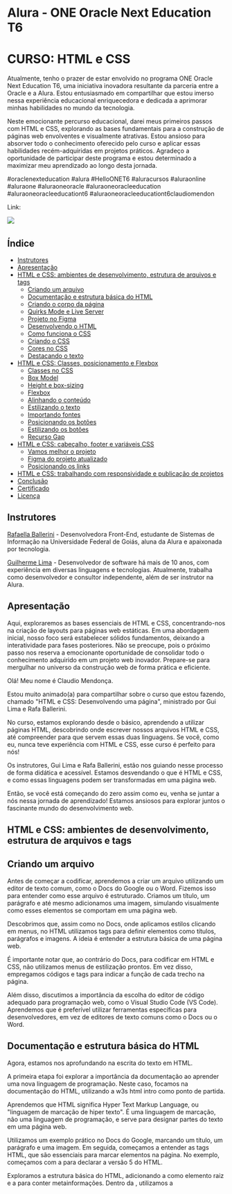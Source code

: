 # Alura - ONE Oracle Next Education T6
# CURSO: HTML e CSS

Atualmente, tenho o prazer de estar envolvido no programa ONE Oracle Next Education T6, uma iniciativa inovadora resultante da parceria entre a Oracle e a Alura. Estou entusiasmado em compartilhar que estou imerso nessa experiência educacional enriquecedora e dedicada a aprimorar minhas habilidades no mundo da tecnologia.

Neste emocionante percurso educacional, darei meus primeiros passos com HTML e CSS, explorando as bases fundamentais para a construção de páginas web envolventes e visualmente atrativas. Estou ansioso para absorver todo o conhecimento oferecido pelo curso e aplicar essas habilidades recém-adquiridas em projetos práticos. Agradeço a oportunidade de participar deste programa e estou determinado a maximizar meu aprendizado ao longo desta jornada.

#oraclenexteducation #alura #HelloONET6 #aluracursos #aluraonline #aluraone #aluraoneoracle #aluraoneoracleeducation #aluraoneoracleeducationt6 #aluraoneoracleeducationt6claudiomendon

Link: 

![](img/imagemgamer.png)

## Índice

- [Instrutores](#instrutor)
- [Apresentação](#apresentacao)
- [HTML e CSS: ambientes de desenvolvimento, estrutura de arquivos e tags](#htmlcss01)
    - [Criando um arquivo](#criandoarquivo)
    - [Documentação e estrutura básica do HTML](#documentacao)
    - [Criando o corpo da página](#corpo)
    - [Quirks Mode e Live Server](#quirks)
    - [Projeto no Figma](#projetofigma)
    - [Desenvolvendo o HTML](#desenvolvendohtml)
    - [Como funciona o CSS](#comofuncionacss)
    - [Criando o CSS](#criandocss)
    - [Cores no CSS](#corescss)
    - [Destacando o texto](#destacandotexto)
- [HTML e CSS: Classes, posicionamento e Flexbox](#htmlcss02)
    - [Classes no CSS](#classescss)
    - [Box Model](#boxmodel)
    - [Height e box-sizing](#heightboxsizing)
    - [Flexbox](#flexbox)
    - [Alinhando o conteúdo](#alinhandoconteudo)
    - [Estilizando o texto](#estilizandotexto)
    - [Importando fontes](#importandofontes)
    - [Posicionando os botões](#posicionandobotao)
    - [Estilizando os botões](#estilizandobotao)
    - [Recurso Gap](#recursogap)
- [HTML e CSS: cabeçalho, footer e variáveis CSS](#htmlcss03)
    - [Vamos melhor o projeto](#melhorandoprojeto)
    - [Figma do projeto atualizado](#figmaatualizado)
    - [ Posicionando os links](#posicionandolinks)
- [HTML e CSS: trabalhando com responsividade e publicação de projetos](#htmlcss04)
- [Conclusão](#conclusao)
- [Certificado](#certificado)
- [Licença](#licença)

## <a name="instrutor"> Instrutores </a>

[Rafaella Ballerini](https://github.com/rafaballerini) - Desenvolvedora Front-End, estudante de Sistemas de Informação na Universidade Federal de Goiás, aluna da Alura e apaixonada por tecnologia.

[Guilherme Lima](https://github.com/guilhermeonrails) - Desenvolvedor de software há mais de 10 anos, com experiência em diversas linguagens e tecnologias. Atualmente, trabalha como desenvolvedor e consultor independente, além de ser instrutor na Alura.

## <a name="apresentacao"> Apresentação </a>

 Aqui, exploraremos as bases essenciais de HTML e CSS, concentrando-nos na criação de layouts para páginas web estáticas. Em uma abordagem inicial, nosso foco será estabelecer sólidos fundamentos, deixando a interatividade para fases posteriores. Não se preocupe, pois o próximo passo nos reserva a emocionante oportunidade de consolidar todo o conhecimento adquirido em um projeto web inovador. Prepare-se para mergulhar no universo da construção web de forma prática e eficiente.

 Olá! Meu nome é Claudio Mendonça.

Estou muito animado(a) para compartilhar sobre o curso que estou fazendo, chamado "HTML e CSS: Desenvolvendo uma página", ministrado por Gui Lima e Rafa Ballerini.

No curso, estamos explorando desde o básico, aprendendo a utilizar páginas HTML, descobrindo onde escrever nossos arquivos HTML e CSS, até compreender para que servem essas duas linguagens. Se você, como eu, nunca teve experiência com HTML e CSS, esse curso é perfeito para nós!

Os instrutores, Gui Lima e Rafa Ballerini, estão nos guiando nesse processo de forma didática e acessível. Estamos desvendando o que é HTML e CSS, e como essas linguagens podem ser transformadas em uma página web.

Então, se você está começando do zero assim como eu, venha se juntar a nós nessa jornada de aprendizado! Estamos ansiosos para explorar juntos o fascinante mundo do desenvolvimento web.

## <a name="htmlcss01"> HTML e CSS: ambientes de desenvolvimento, estrutura de arquivos e tags </a>

## <a name="criandoarquivo"> Criando um arquivo </a>

Antes de começar a codificar, aprendemos a criar um arquivo utilizando um editor de texto comum, como o Docs do Google ou o Word. Fizemos isso para entender como esse arquivo é estruturado. Criamos um título, um parágrafo e até mesmo adicionamos uma imagem, simulando visualmente como esses elementos se comportam em uma página web.

Descobrimos que, assim como no Docs, onde aplicamos estilos clicando em menus, no HTML utilizamos tags para definir elementos como títulos, parágrafos e imagens. A ideia é entender a estrutura básica de uma página web.

É importante notar que, ao contrário do Docs, para codificar em HTML e CSS, não utilizamos menus de estilização prontos. Em vez disso, empregamos códigos e tags para indicar a função de cada trecho na página.

Além disso, discutimos a importância da escolha do editor de código adequado para programação web, como o Visual Studio Code (VS Code). Aprendemos que é preferível utilizar ferramentas específicas para desenvolvedores, em vez de editores de texto comuns como o Docs ou o Word.

## <a name="documentacao"> Documentação e estrutura básica do HTML </a>

Agora, estamos nos aprofundando na escrita do texto em HTML.

A primeira etapa foi explorar a importância da documentação ao aprender uma nova linguagem de programação. Neste caso, focamos na documentação do HTML, utilizando a w3s html intro como ponto de partida.

Aprendemos que HTML significa Hyper Text Markup Language, ou "linguagem de marcação de hiper texto". É uma linguagem de marcação, não uma linguagem de programação, e serve para designar partes do texto em uma página web.

Utilizamos um exemplo prático no Docs do Google, marcando um título, um parágrafo e uma imagem. Em seguida, começamos a entender as tags HTML, que são essenciais para marcar elementos na página. No exemplo, começamos com a <!DOCTYPE html> para declarar a versão 5 do HTML.

Exploramos a estrutura básica do HTML, adicionando a <html> como elemento raiz e a <head> para conter metainformações. Dentro da <head>, utilizamos a <title> para dar um título à página, como "Portfolio", por exemplo.

Ao salvar e abrir o arquivo no navegador, pudemos ver o título refletido na aba do navegador. O próximo passo é abordar o conteúdo real da página. 

**Documentação: Guia Essencial para Desenvolvedores**

**O que é Documentação?**

A documentação é essencial para entender linguagens, ferramentas e bibliotecas na programação.

**Importância**

Guia valioso no aprendizado e desenvolvimento de aplicações.

**Quando Utilizar?**

- Compreender métodos
- Conhecer comandos e recursos
- Lembrar funcionalidades

**Outras Formas de Ajuda**

- **Comunidades:**
  - [Stack Overflow](https://stackoverflow.com/): Ampla comunidade de ajuda em programação.

**Recursos Recomendados**

- **Documentação HTML:**
  - [w3schools](https://www.w3schools.com/html/): Excelente fonte para aprender HTML.

- **Comunidades Front-End:**
  - [Artigo na Alura](link_artigo_comunidades_frontend): Explore comunidades Front-End.

Documentação e comunidades são aliadas no crescimento profissional. Aproveite esses recursos para aprimorar suas habilidades e conhecimentos.

## <a name="corpo"> Criando o corpo da página </a>

Começamos a construção de uma página web básica. Inicialmente, adicionamos a meta informação title, visível na aba do navegador. A seguir, nos concentramos na estrutura do corpo da página.

Retornando à documentação do HTML, utilizamos as tags essenciais para definir a estrutura do HTML5. A meta informação title foi seguida pela abertura e fechamento da tag  "body", que representa o corpo visível da página.

Dentro do corpo, adicionamos um título "h1" com o texto "Isso é um título" e um parágrafo  "p" com o texto "Isso é um parágrafo". Para dar mais contexto à página, inserimos uma imagem "img" com a tag de atributo src apontando para a imagem "html.png". Além disso, adicionamos a propriedade alt para fornecer um texto alternativo, melhorando a acessibilidade.

O código até agora:
````
<!DOCTYPE html>
<html>
    <head>
        <title>Portfolio</title>
    </head>
    <body>
        <h1>Isso é um título</h1>
        <p>Isso é um parágrafo</p>
        <img src="html.png" alt="Logo do HTML 5">
    </body>
</html>
````
![](img/tela01.png)

Essas são as primeiras etapas na construção da nossa página. Vamos continuar aprendendo e adicionando mais elementos conforme avançamos no curso! 😊

## <a name="quirks"> Quirks Mode e Live Server </a>

No curso, estamos trabalhando em uma página web aprimorada com vários elementos. Vamos agora experimentar um pouco com o código.

Ao seguir a documentação, surge uma dúvida: o que acontece se removermos uma propriedade específica? Vamos testar! Por exemplo, podemos retirar a linha "<! DOCTYPE html>".

````
<html>
    <head>
        <title>Portfolio</title>
    </head>
    <body>
        <h1>Isso é um título</h1>
        <p>Isso é um parágrafo</p>
        <img src="html.png" alt="Logo do HTML 5">
    </body>
</html>
````
Ao visualizar no navegador, percebemos que a aparência não mudou. No entanto, ao inspecionar o código-fonte, notamos uma mensagem indicando que a página está em "Modo Quirks". Isso ocorre porque o "! DOCTYPE html" é crucial para informar ao navegador que estamos usando HTML5.

Para corrigir isso, basta adicionar novamente o "! DOCTYPE html".

Outra melhoria que podemos fazer é tornar o processo de visualização mais dinâmico. Vamos adicionar a extensão "Live Server" no VS Code. Ela permitirá atualizações automáticas ao salvarmos o arquivo. Após instalar a extensão, basta clicar em "Go Live" na barra inferior do VS Code.

Agora, ao fazer alterações no código e salvar, a página é automaticamente atualizada no navegador. Isso proporciona uma experiência mais fluida e facilita o desenvolvimento.

Experimentem explorar o código e fazer pequenas modificações para entender melhor o impacto.

## <a name="projetofigma"> Projeto no Figma </a>

Estamos prontos para começar efetivamente nosso projeto de desenvolvimento web. Até agora, passamos por testes, aprendemos a escrever títulos e configuramos o VSCode para nossa programação. Como desenvolvedores, surge a questão: devemos criar uma página de portfólio do zero, com nossos estilos exclusivos, ou basear-nos em um modelo pronto?

No nosso caso, somos o segundo tipo de profissional, encarregados de codificar uma página web já desenhada. Nossa designer, Isa, da Escola de Front-End da Alura, criou o layout que estamos usando. Ela conduziu uma pesquisa extensiva para garantir uma experiência do usuário (UX/UI) eficaz.

Isa utilizou o Figma, uma ferramenta popular para designers, e compartilhou o projeto conosco. Agora, temos acesso a todas as informações necessárias para codificar as páginas neste curso. A tela inicial do projeto no Figma apresenta dois blocos de conteúdo, lado a lado, com detalhes específicos sobre cores, texto, botões e imagens.

![](img/tela02.png)

Link: [Projeto no Figma](https://www.figma.com/file/lCj0eDZEm5n1M4pPuRHKwN/Portfolio---Curso-1-(Copy)-(Community)?type=design&node-id=0-1&mode=design&t=qDXdzjGz1Q6nysOz-0)


O próximo passo é entender como trabalhar a partir das informações fornecidas pelo Figma. Ao clicarmos nos elementos, podemos acessar detalhes importantes na aba "Design", como largura, altura, formato e cores. Além disso, a aba "Inspect" nos fornece valores adicionais para as propriedades, incluindo código CSS.

Nosso desafio agora é transformar essas informações em páginas web, codificando o HTML das telas já construídas. Ao analisar a estrutura no Figma, identificamos a disposição do título, parágrafo, botões e imagem da desenvolvedora. Vamos utilizar HTML para criar a estrutura dos elementos e CSS para aplicar estilos, como cores, formatos e posicionamento.

Teremos a liberdade de personalizar o conteúdo textual, cores e outras propriedades conforme necessário. Nosso próximo passo será começar a trabalhar com o HTML para transformar o design visualizado no Figma em uma página web funcional.

## <a name="desenvolvendohtml"> Desenvolvendo o HTML </a>

Estou seguindo o curso de desenvolvimento web e atualmente estou trabalhando na estruturação da minha página utilizando HTML. No momento, estou focado em organizar o conteúdo dentro da tag < main > do meu arquivo index.html.

Primeiramente, identifiquei os elementos principais da minha página a partir do design fornecido no Figma. A Rafaella e o Guilherme, que estão conduzindo o curso, sugeriram começar a trabalhar da esquerda para a direita e de cima para baixo. Então, iniciei com o título, usando a tag < h1 >, que representa um cabeçalho. Copiei o texto do Figma e colei dentro dessa tag.

Em seguida, destaquei uma parte do título utilizando a tag < strong >, indicando ao navegador que essa parte deve ser enfatizada. Isso não alterou visualmente, mas é uma marcação semântica importante.

Depois, adicionei um parágrafo utilizando a tag < p > e copiei o texto correspondente do Figma para dentro dessa tag. Avancei adicionando dois links, representados pela tag < a >, que servirão como botões para Instagram e GitHub. Por enquanto, esses links não são clicáveis visualmente.

Ao perceber isso, ajustei os links adicionando a propriedade href com os URLs correspondentes. Agora, ao clicar no link do Instagram, por exemplo, será redirecionado para o perfil da Rafaella.

Por fim, inseri uma imagem usando a tag < img >, baixada diretamente do Figma e salva na mesma pasta do projeto. A propriedade alt foi utilizada para descrever a imagem de maneira acessível.

No entanto, apesar de ter estruturado os elementos, ainda falta estilizar a página para que ela se assemelhe ao design original no Figma. Esse será o próximo passo do curso.

![](img/tela03.png)

## <a name="comofuncionacss"> Como funciona o CSS </a>

Estou aprendendo a estilizar minha página web após ter estruturado o HTML. O objetivo agora é tornar a página visualmente atraente e semelhante ao design original no Figma. Guilherme e Rafaella, os instrutores do curso, enfatizaram a importância do CSS (Cascading Style Sheets) para esse propósito.

O CSS controla como os elementos HTML devem ser exibidos na tela, incluindo cores, tamanhos, formas e posicionamentos. Ao consultar a documentação no [W3Schools](https://www.w3schools.com/css/default.asp), aprendi que o CSS economiza trabalho, pois pode ser aplicado a várias páginas web de uma vez, e é armazenado em arquivos .css separados.

Explorando uma demonstração no W3Schools, vi como diferentes estilos podem ser aplicados a um mesmo HTML usando diferentes arquivos .css. Isso me deu uma compreensão prática de como escrever em CSS.

Assim como no HTML, existem palavras-chave específicas no CSS para realizar ações. Focarei nas propriedades principais para começar. A documentação destaca a importância do CSS ao resolver o problema de misturar marcação e estilização no HTML. O CSS foi introduzido para isolar essas responsabilidades, facilitando a manutenção e o desenvolvimento.

Ao usar um arquivo de folha de estilo externo (.css), posso alterar a aparência de um site inteiro modificando apenas esse arquivo. Essa separação entre o HTML e o CSS simplifica o processo e melhora a organização do código.

Agora, estou pronto para começar a escrever e aplicar o CSS ao meu projeto, personalizando cores, tamanhos e formatos para obter a aparência desejada.

## <a name="criandocss"> Criando o CSS </a>

Estou aprendendo a estilizar minha página web, começando com o arquivo CSS. Inicialmente, defini o nome do arquivo como style.css, conforme sugestão dos instrutores do curso. Decidi começar pela cor de fundo e cor do texto da página.

Ao escrever o código no arquivo style.css, utilizei a tag body para abranger a página inteira. Defini a cor de fundo como preta (black) e a cor do texto como branca (white). No entanto, ao verificar no navegador, percebi que as alterações não estavam sendo aplicadas.

Descobri que precisava linkar o arquivo CSS ao HTML. Fiz isso adicionando a tag < link > no < head > do meu arquivo index.html, indicando a relação como "stylesheet" e o arquivo CSS como "styles.css".

Após essa correção, consegui visualizar a cor de fundo preta e o texto em branco na página. No entanto, notei que os links de "Instagram" e "Github" ainda estavam em azul e sublinhados. Essa questão será abordada em etapas posteriores do curso.

![](img/tela04.png)

## <a name="corescss"> Cores no CSS </a>

Estou aprendendo a manipular cores em minha página web. Após estilizar a cor de fundo e do texto, percebi que a cor branca que usei não era a mesma do Figma. O Figma mostrou dois valores: #22D4FD para azul claro e #F6F6F6 para o branco. No entanto, ao aplicar #F6F6F6, o texto não ficou visível.

Descobri que para representar cores no CSS, é necessário adicionar um sinal de cerquilha (#) antes do valor da cor. Após essa correção, consegui visualizar o texto em branco sobre o fundo preto.

Aprendi que existem diferentes formas de representar cores no CSS, seja por palavras-chave como black e white, ou usando a Notação Hexadecimal RGB. Essa notação usa números de 0 a 9 e letras de A a F para representar cores. Por exemplo, o preto é #000000, e o branco é #ffffff.

Experimentei escolher cores usando ambas as formas: "purple" por palavra-chave e "#00ffff" pelo RGB. Embora o resultado não tenha sido ruim, percebi que as escolhas de cores podem ser aprimoradas.

Para isso, pesquisei sobre a "roda de cores Adobe" e explorei o [Adobe Colors](https://color.adobe.com/pt/create/color-wheel), uma ferramenta que gera paletas de cores harmônicas. Entendi a importância de escolher cores de forma estudada e harmônica, e foi sugerido deixar um desafio para pesquisar e escolher cores interessantes.

No código, substituí a cor black por #000000 em background-color, mantendo o texto em #F6F6F6. Ao salvar e rodar a aplicação, as cores foram aplicadas sem problemas.


- Escolha da Paleta de Cores para o Projeto

Chegou a hora de dar vida ao seu projeto escolhendo uma paleta de cores. Uma boa seleção de cores é crucial para proporcionar uma excelente experiência ao usuário e reforçar a identidade da sua página. Para ajudar nesse desafio, apresentamos algumas opções:

 - [Coolors](https://coolors.co/)
O Coolors possui uma interface clara e intuitiva. Com a barra de espaço, você pode criar várias combinações. Destaque para a opção de travar uma cor específica, permitindo a elaboração de combinações em torno dela.

![](img/coolors.gif)

 - [Adobe Color](https://color.adobe.com/)
O Adobe Color oferece uma "Color Wheel" ajustável para obter harmonias variadas. Aplica diversas regras de harmonia de cores, como análogo, monocromático, tríade, complementar, quadrado, composto, entre outros.

![](img/adobecolor.gif)

 - [Color Hunt](https://colorhunt.co/)
O Color Hunt dispõe de diversas paletas elaboradas. Encontre combinações por palavras-chave, como pastel, vintage, neon, ou crie a sua própria paleta.

![](img/colorhunt.gif)

 - [Color Tool - Material Design](https://material.io/resources/color/)
O Color Tool é excelente para criar, compartilhar e aplicar paletas de cores na interface do usuário. Também permite medir o nível de acessibilidade de combinações de cores.

![](img/colortool.gif)

## <a name="destacandotexto"> Destacando o texto </a>

Ao observar o design da minha página web, decidi destacar um trecho específico, "com um Front-End de qualidade!", com a cor azul. Para isso, adicionei a tag < strong > em index.html e utilizei o CSS para definir essa cor.

No arquivo style.css, apliquei a cor branca ao fundo e ao texto da página. Em seguida, selecionei a tag < strong > e defini a cor azul clara para o trecho destacado. Ao salvar e visualizar a página no navegador, confirmei que a estilização foi aplicada com sucesso.

No entanto, ao notar que outros trechos poderiam necessitar do mesmo destaque, como as tecnologias "React, HTML e CSS" em um parágrafo, testei a aplicação da tag < strong > nesse novo contexto. Constatando que a cor azul clara persistia, percebi que essa abordagem pode ser limitada, já que todas as instâncias dessa tag teriam a mesma cor.

Ao discutir com meu colega de curso, compreendi que, para futuros desenvolvimentos do projeto, precisaremos de uma solução mais flexível para destacar diferentes trechos de texto com cores distintas. Essa consideração será abordada em etapas subsequentes do curso.

![](img/tela05.png)

## <a name="htmlcss02"> HTML e CSS: Classes, posicionamento e Flexbox </a>

## <a name="classescss"> Classes no CSS </a>

Estou enfrentando uma situação onde desejo aplicar uma cor específica à tag strong sem que essa formatação seja estendida a todos os elementos que a utilizam. A solução para esse problema envolve o uso de classes no CSS.

Ao explorar o arquivo style.css, percebo que estou utilizando as tags body e strong como seletores do CSS, definindo as cores de fundo e de texto. No entanto, essa abordagem afeta todos os elementos com essas tags.

Decido aprender sobre o seletor de classe, uma técnica comum para resolver esse tipo de problema. Realizo uma pesquisa no Google sobre "classes CSS W3S" e encontro informações relevantes no site W3Schools.

Ao entender que um seletor .class no CSS seleciona elementos com atributos de uma classe específica, decido criar uma classe para o trecho de destaque em meu HTML. Adiciono a propriedade class à tag strong no arquivo index.html, nomeando a classe como "titulo-destaque".

Em seguida, retorno ao arquivo style.css e, em vez de selecionar a tag strong, utilizo o seletor de classe .titulo-destaque para definir a cor azul apenas para esse trecho específico.

Aprendo que a nomeação das classes deve ser significativa e fácil de entender, seguindo padrões que podem evoluir com o tempo. Nomeio a classe conforme o contexto, como "titulo-destaque".

Com essa abordagem, o destaque azul é aplicado apenas ao título específico, evitando afetar outros elementos com a tag strong. Entendo que o uso de classes oferece maior flexibilidade na estilização de elementos específicos, proporcionando uma melhor organização e manutenção do código.

## <a name="boxmodel"> Box Model </a>

Estou enfrentando desafios em relação à organização do layout. Ao adicionar cores com hexadecimal, percebo que o posicionamento não está adequado. O título parece estar grudado à lateral esquerda e ocupando uma linha inteira, assim como o parágrafo. Além disso, ao rolar a página, observo que os links e a imagem aparecem na mesma linha.

Essa aparente falta de controle no posicionamento é devido a um estilo padrão que já é aplicado quando desenvolvemos em HTML e CSS. Para resolver isso, utilizamos a modularidade e aplicamos um "reset CSS" para remover estilos padrões e ter controle total sobre o layout.

Existem diferentes tipos de reset para o CSS, desde os mais abrangentes até os mais simples. Optamos por resetar o espaçamento da página ajustando a margem e o padding. Ao explorar o "Box Model" (modelo de caixa) no W3S, compreendemos que cada elemento segue um modelo de caixa com margem, borda, padding e conteúdo.

Ao inspecionar os elementos na página com as DevTools, percebemos que a margem é o espaço externo ao conteúdo visível. Decidimos remover a margem de todos os elementos usando o seletor universal (*), que representa todos os elementos da página, e configuramos margin: 0 e padding: 0 no arquivo style.css.

Ao aplicar essas alterações, notamos que o espaçamento entre o conteúdo e a página desaparece, proporcionando maior controle sobre o layout. Esse é o passo inicial para melhorar a organização do projeto.

![](img/tela06.png)

## <a name="heightboxsizing"> Height e box-sizing </a>

No código CSS, definimos margin: 0 e padding: 0 para garantir a consistência das funcionalidades. Surge a questão de como assegurar que a página ocupe 100% da tela. Ao examinar o Figma do projeto, notamos dois blocos de conteúdo, lado a lado, em uma única tela. O desafio é garantir que a altura da tela seja totalmente ocupada.

Rafaella apresenta a solução: definir a altura do body como 100vh (viewport height) no arquivo style.css. Ela explica que isso se relaciona com a meta informação viewport no arquivo index.html, que define a altura da tela como 100% do viewport. Após a implementação, ao inspecionar o código, verifica-se que o body agora ocupa 100% da tela.

Guilherme alerta sobre a posição do "T" em height, enquanto Rafaella destaca a necessidade de garantir que elementos não ultrapassem a tela. Introduzem a propriedade box-sizing: border-box para controlar o dimensionamento dos elementos "filhos" dentro do elemento "pai". Essa propriedade é adicionada ao body no CSS, assegurando que nenhum elemento ultrapasse a página.

Visualmente, não há mudança perceptível, mas agora a página está protegida contra elementos que excedem os limites. Rafaella destaca a importância desse padrão para evitar frustrações ao manipular elementos "filhos" dentro do "pai" em projetos futuros.

 - O que é Viewport?

 A viewport, em computação gráfica, refere-se à área visível de um plano e é uma unidade de medida crucial no CSS para criar páginas web responsivas. Sua função é ajustar elementos proporcionalmente às diferentes dimensões de dispositivos, como computadores, tablets e celulares. Isso evita a apresentação desproporcional de elementos em páginas não responsivas. Se deseja explorar mais sobre esse tema e outros conceitos do desenvolvimento front-end, o artigo [Guia de Unidades no CSS](https://www.alura.com.br/artigos/guia-de-unidades-no-css?_gl=1*mtpszq*_ga*MTEwMDQ5Njk5LjE3MDUyMzcyODE.*_ga_1EPWSW3PCS*MTcwNjM1NDU3NC4zNy4xLjE3MDYzNTUxNDkuMC4wLjA.*_fplc*eG9DNzdBSzBaNEp4dm5lNndPTTlvTldTTUZIWU52WUF3bTNkVDVpanZ5UTZQZ0Y1S2xrd09UajNESmpSZjVVSzVyZGJUcUh6Y25qT0E3cEUzQjhuWjhKd3pqR0wzYVNVVU1KNVdKZFBoMkUxeXlSVlVXUVoxJTJGdm1wNjYzMnclM0QlM0Q.) é uma leitura recomendada. Ele abrange não apenas a viewport, mas também outras unidades e conceitos essenciais para desenvolvedores front-end.

## <a name="flexbox"> Flexbox </a>

Ao desenvolver meu projeto, percebi a necessidade de ajustar o posicionamento dos elementos para torná-lo mais esteticamente agradável. Queria ter o texto de um lado e a imagem do outro, mas sem utilizar medidas fixas que poderiam prejudicar a visualização em diferentes dispositivos.

Ao explorar as opções, descobri que o Flexbox seria uma solução eficaz para posicionar os elementos de forma mais dinâmica. Consultei a documentação do Flexbox, seguindo a prática constante de recorrer à documentação ao aprender algo novo.

 - [Mozilla sobre Flexbox](https://developer.mozilla.org/pt-BR/docs/Web/CSS/CSS_Flexible_Box_Layout/Conceitos_Basicos_do_Flexbox)
 - [A Complete Guide to Flexbox](https://css-tricks.com/snippets/css/a-guide-to-flexbox/)

Para implementar o Flexbox, adicionei a propriedade display: flex à classe "apresentacao", que representa o elemento "pai" contendo os elementos a serem posicionados. Isso por padrão colocou os elementos na mesma linha.

Em seguida, para centralizar os elementos na página, utilizei a propriedade align-items: center, que alinha os itens verticalmente de acordo com o elemento de maior altura (a imagem, no meu caso). Isso resultou em uma apresentação mais harmoniosa, com o texto e a imagem centralizados em relação um ao outro.

![](img/tela07.png)

## <a name="alinhandoconteudo"> Alinhando o conteúdo </a>

Ao explorar o desenvolvimento do meu projeto, observei que, ao utilizar o Flexbox para posicionar os elementos, o título, texto e botões do lado esquerdo pareciam formar um único bloco, enquanto a imagem ficava separada. Ao analisar o design no Figma, percebi que queria criar um espaço entre esses dois blocos.

Para alcançar isso, agrupei os elementos do lado esquerdo (título, texto, botões) em uma tag < section > separada da tag da imagem. Isso criou dois elementos filhos no contêiner principal.

Ao aplicar display: flex ao contêiner principal, os elementos foram dispostos em linha, mas ainda estavam muito próximos. Utilizei justify-content: space-between para criar um espaço entre os dois elementos.

Entretanto, notei que os elementos estavam colados nos cantos da tela. Para melhorar isso, adicionei uma margem ao contêiner principal usando a propriedade margin. Ajustei o valor da margem para 10%, o que resultou em uma aparência mais equilibrada entre os elementos e uma maior semelhança com o design no Figma.

![](img/tela08.png)

## <a name="estilizandotexto"> Estilizando o texto </a>

Ao analisar minha aplicação, percebi que a seção de texto não estava conforme o esperado em termos de tamanho. Decidi ajustar isso, adicionando uma classe chamada "apresentacao__conteudo" à minha tag <section> no HTML. Em seguida, no arquivo CSS, defini uma largura específica para essa classe, utilizando informações do Figma.

Ao observar a largura da seção, notei que o tamanho do título também precisava ser ajustado. Criei uma nova classe chamada "apresentacao__conteudo__titulo" e defini o tamanho da fonte para 36 pixels, conforme o Figma.

Além disso, identifiquei que o subtítulo (parágrafo) também precisava de ajustes. Criei uma classe chamada "apresentacao__conteudo__texto" e defini o tamanho da fonte para 24 pixels, conforme as informações do Figma.

Ao aplicar essas mudanças, consegui alinhar o tamanho dos elementos da seção de texto conforme esperado, aproximando minha aplicação do design desejado no Figma.

![](img/tela09.png)

## <a name="importandofontes"> Importando fontes </a>

Ao revisar meu projeto, percebi que a aparência das fontes no Figma diferia da minha página. Para corrigir isso, decidi importar as fontes do Figma para o projeto. Utilizei o [Google Fonts](https://fonts.google.com/) para acessar as fontes desejadas, Krona One para o título e Montserrat para o parágrafo.

Ao acessar o [Google Fonts](https://fonts.google.com/), pesquisei e selecionei as fontes desejadas. Em seguida, copiei o código de importação fornecido pelo [Google Fonts](https://fonts.google.com/), que incluía as fontes Krona One e Montserrat.

No arquivo CSS, substituí o trecho de importação anterior pelo novo código. Em seguida, apliquei as fontes aos elementos HTML desejados. No caso do título, adicionei a propriedade font-family para Krona One, e para o parágrafo, adicionei a propriedade font-family para Montserrat.

Ao salvar e visualizar a página no navegador, confirmei que as fontes estavam agora alinhadas com o design do Figma.

![](img/tela10.png)

## <a name="posicionandobotao"> Posicionando o botão </a>

No meu projeto, percebi que os botões de Instagram e Github não estavam estilizados. Para resolver isso, decidi agrupá-los dentro de uma < div > no arquivo HTML, chamada de apresentacao__links. Esta div serve apenas para fins visuais e não possui um significado semântico específico.

Em seguida, fui para o arquivo CSS e criei uma classe chamada .apresentacao__links. Dentro dessa classe, utilizei Flexbox para posicionar os botões horizontalmente. Adicionei as propriedades display: flex e justify-content: space-between para obter o espaçamento desejado entre os botões.

Ao salvar o código e visualizar a página no navegador, confirmei que os botões agora estavam separados e alinhados conforme o design proposto no Figma.

![](img/tela11.png)

## <a name="estilizandobotao"> Estilizando o botão </a>

Na aula de estilização de botões, percebi que precisava melhorar a aparência dos botões "Instagram" e "Github". No Figma, observei que ambos têm características semelhantes, como formato de retângulo com bordas arredondadas, fundo azul e a mesma fonte sem serifa.

Decidi criar uma classe chamada "apresentacao__links__link" para aplicar o estilo comum aos dois botões. No arquivo HTML, adicionei essa classe às tags âncora correspondentes aos botões.

Em seguida, fui para o arquivo CSS e estilizei os botões. Defini o background-color com a cor azul obtida do Figma, ajustei a largura, centralizei o texto, arredondei as bordas com border-radius, defini o tamanho da fonte e adicionei um espaçamento entre o conteúdo e as bordas usando padding. Além disso, removi o sublinhado com text-decoration: none, defini a cor do texto e a fonte.

Ao analisar o resultado no navegador, percebi que os botões estavam mais parecidos com o design proposto no Figma. Então, continuei refinando detalhes, como adicionar um peso de fonte específico (600) para corresponder ao Figma, buscando a fonte Montserrat no Google Fonts e ajustando o estilo conforme necessário.

No final, observei a melhoria significativa no visual dos botões, deixando o projeto mais próximo do design original no Figma.

![](img/tela12.png)

## <a name="recursogap"> Recurso Gap </a>

Durante o curso, percebi que alguns detalhes no layout do meu projeto estavam diferentes do design no Figma. O espaçamento entre os elementos não estava alinhado conforme o esperado.

Para ajustar isso, lembrei que havia definido uma margem de 10% para a classe .apresentacao no arquivo style.css. Isso estava impactando na disposição dos elementos. Decidi corrigir isso ajustando a margem para 15%.

Além disso, notei que os elementos textuais estavam muito próximos, e no Figma identifiquei que deveriam ter um espaçamento de 40 pixels. Utilizando o Flexbox, modifiquei a direção dos elementos para column e adicionei um espaçamento entre eles usando a propriedade gap.

Ao testar no navegador, observei que os blocos de texto e a imagem se posicionaram mais ao centro da tela, proporcionando uma disposição mais próxima do design desejado no Figma. Com esses ajustes, o projeto já estava mais alinhado com as expectativas.

![](img/tela13.png)

## <a name="htmlcss03"> HTML e CSS: Responsividade e Pseudo-classes </a>

## <a name="melhorandoprojeto"> Melhorando o projeto </a>

Durante o curso, recebemos a tarefa de aprimorar um projeto existente, incorporando novas funcionalidades à interface. Uma das principais metas é a implementação de uma nova tela, refinando ainda mais o projeto. Uma das melhorias incluirá a exibição de ícones ao lado dos links, proporcionando uma experiência visual aprimorada.

Um aspecto crucial do projeto será a implementação da navegação entre as telas, utilizando um cabeçalho que permitirá a transição suave de uma tela para outra. Além disso, exploraremos detalhes relacionados ao código, como a capacidade de alterar as cores do projeto inteiro a partir de um único local no código. Essa abordagem eficiente facilitará a personalização e manutenção do visual do projeto.

## <a name="figmaatualizado"> Figma do projeto atualizado </a>

Estou enfrentando um novo desafio em meu curso, onde estamos focando na atualização de uma aplicação. No mundo real, é comum desenvolver uma tela e, posteriormente, precisar atualizá-la para incluir novas funcionalidades. Isso acontece frequentemente em sistemas de software, páginas web e aplicações.

Durante o curso, meu instrutor Guilherme explicou que, embora não sejamos uma empresa de e-commerce, nosso projeto precisa passar por uma atualização, resultando em uma nova tela. Utilizamos o Figma para visualizar a versão atualizada, que apresenta um fundo preto e dois textos em negrito na cor ciano ("Home" e "Sobre mim") na parte superior.

A tela possui dois blocos de conteúdo centralizados, com o bloco esquerdo contendo um título em branco seguido de um parágrafo na cor branca, apresentando informações sobre Claudio Mendonça. Abaixo, há um subtítulo em negrito, seguido por três botões pretos com ícones no interior. O bloco direito exibe uma fotografia colorida minha Claudio Mendonça com um destaque ciano ao redor, além de uma barra inferior na cor ciano com o texto "Desenvolvido por Claudio Mendonça".

Durante a discussão com Rafaella, eles mencionaram que os botões e o subtítulo "Acesse minhas redes" agora têm apenas uma borda ciano, e há ícones nos botões. Além disso, os menus "Home" e "Sobre mim" foram adicionados na parte superior.

No decorrer do curso, também foi introduzida uma nova página, acessada pelo menu "Sobre mim". Essa tela mantém o cabeçalho e o rodapé semelhantes, mas o conteúdo central difere. No bloco esquerdo, há um título "Sobre mim" e dois parágrafos de texto "Lorem ipsum". O bloco direito exibe novamente a fotografia de Claudio Mendonça, com uma barra inferior ciano contendo o texto "Desenvolvido por Claudio Mendonça".

Durante a análise comparativa das duas páginas, Guilherme e Rafaella destacaram que os estilos são semelhantes, mas as disposições e tamanhos de texto variam. Eles discutiram a possível aplicação de Flexbox na horizontal ou vertical para os blocos de biografia, ressaltando que esse tipo de decisão é comum no desenvolvimento web.

A próxima etapa do curso envolverá a implementação dessa nova atualização em nosso projeto.

![](img/tela14.png)

## <a name="posicionandolinks"> Posicionando os links </a>

Estou trabalhando em um projeto durante o curso e precisamos fazer algumas atualizações na página. Inicialmente, discutimos por onde começar: cabeçalho, rodapé ou botões. Decidimos focar nos botões, já que há uma clara diferença entre a etapa anterior e a atual.

Ao examinar o código HTML no arquivo index.html, identificamos uma nova adição à página: um subtítulo antes dos links chamado "Acesse minhas redes:". Para incorporá-lo, adicionamos um < h2 > dentro da < div > que agrupa os botões. Optamos pelo < h2 > em vez do < h1 > para manter a consistência e evitar problemas de pesquisa no Google.

Ao visualizar a página no navegador, percebemos que o texto estava disposto de forma incorreta, à esquerda dos botões. Para corrigir isso, ajustamos o estilo no arquivo style.css. Modificamos o flex-direction para column dentro da classe .apresentacao__links, garantindo que os elementos fossem dispostos na vertical.

Para centralizar os elementos verticalmente e adicionar um espaçamento entre eles, utilizamos as propriedades align-items: center e gap: 32px. O align-items foi inserido na mesma classe .apresentacao__links.

Ao comparar com o design no Figma, notamos que os botões precisavam ter a mesma cor de fundo da página, uma imagem ao lado do texto e tamanhos diferentes. Essas alterações serão implementadas nas próximas etapas do projeto.

![](img/tela15.png)



